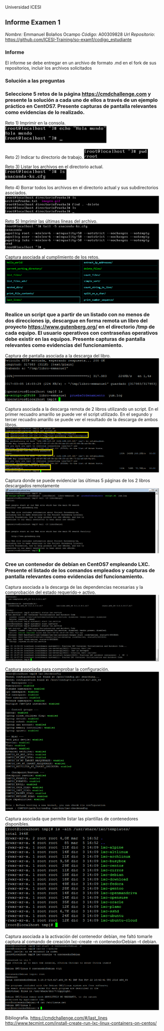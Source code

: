 Universidad ICESI
## Informe Examen 1
*Nombre:*  Emmanuel Bolaños Ocampo
*Código:*  A00309828
*Url Repositorio*: https://github.com/ICESI-Training/so-exam1/codigo_estudiante

### Informe
El informe se debe entregar en un archivo de formato .md en el fork de sus
repositorios, incluir los archivos solicitados

### Solución a las preguntas

### Seleccione 5 retos de la página https://cmdchallenge.com y presente la solución a cada uno de ellos a través de un ejemplo práctico en CentOS7. Presente capturas de pantalla relevantes como evidencias de lo realizado.

Reto 1) Imprimir en la consola.
<img src="https://github.com/emmanuel8664/so-exam1/blob/master/codigo_estudiante/1.png"> 

Reto 2) Indicar tu directorio de trabajo.
<img src="https://github.com/emmanuel8664/so-exam1/blob/master/codigo_estudiante/2.png"> 

Reto 3) Listar los archivos en el directorio actual.
<img src="https://github.com/emmanuel8664/so-exam1/blob/master/codigo_estudiante/3.png"> 

Reto 4) Borrar todos los archivos en el directorio actual y sus subdirectorios asociados.
<img src="https://github.com/emmanuel8664/so-exam1/blob/master/codigo_estudiante/4.png"> 

Reto 5) Imprimir las últimas líneas del archivo.
<img src="https://github.com/emmanuel8664/so-exam1/blob/master/codigo_estudiante/5.png"> 

Captura asociada al cumplimiento de los retos.
<img src="https://github.com/emmanuel8664/so-exam1/blob/master/codigo_estudiante/6.png">

### Realice un script que a partir de un listado con no menos de dos direcciones ip, descargue en forma remota un libro del proyecto https://www.gutenberg.org/ en el directorio /tmp de cada equipo. El usuario operativos con contraseñas operativos debe existir en las equipos. Presente capturas de pantalla relevantes como evidencias del funcionamiento.

Captura de pantalla asociada a la descarga del libro.
<img src="https://github.com/emmanuel8664/so-exam1/blob/master/codigo_estudiante/7.png">

Captura asociada a la descarga remota de 2 libros utilizando un script. En el primer recuadro amarillo se puede ver el script utilizado. En el segundo y tercer recuadro amarillo se puede ver el resultado de la descarga de ambos libros.
<img src="https://github.com/emmanuel8664/so-exam1/blob/master/codigo_estudiante/8.png">

Captura donde se puede evidenciar las últimas 5 páginas de los 2 libros descargados remotamente
<img src="https://github.com/emmanuel8664/so-exam1/blob/master/codigo_estudiante/9.png">

### Cree un contenedor de debían en CentOS7 empleando LXC. Presente el listado de los comandos empleados y capturas de pantalla relevantes como evidencias del funcionamiento.

Captura asociada a la descarga de las dependencias necesarias y la comprobación del estado requerido-> activo.
<img src="https://github.com/emmanuel8664/so-exam1/blob/master/codigo_estudiante/10.png">

Captura asociada para comprobar la configuración.
<img src="https://github.com/emmanuel8664/so-exam1/blob/master/codigo_estudiante/11.png">

Captura asociada que permite listar las plantillas de contenedores disponibles. 
<img src="https://github.com/emmanuel8664/so-exam1/blob/master/codigo_estudiante/12.png">

Captura asociada a la activación del contenedor debían, me faltó tomarle captura al comando de creación lxc-create –n contenedorDebian –t debian.
<img src="https://github.com/emmanuel8664/so-exam1/blob/master/codigo_estudiante/13.png">



Bibliografía.
https://cmdchallenge.com/#/last_lines
http://www.tecmint.com/install-create-run-lxc-linux-containers-on-centos/







